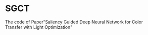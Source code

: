 # SGCT
The code of Paper"Saliency Guided Deep Neural Network for Color Transfer with Light Optimization"
